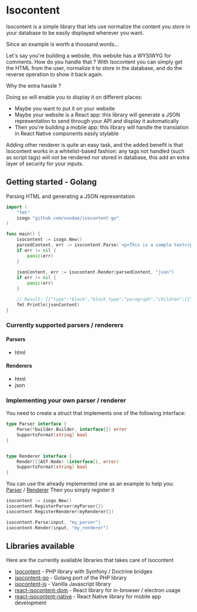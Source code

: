 # Isocontent

Isocontent is a simple library that lets use normalize the content you store in your database to be easily displayed wherever you want.

Since an example is worth a thousand words...

Let's say you're building a website, this website has a WYSIWYG for comments. How do you handle that ? With Isocontent you can simply get the HTML from the user, normalize it to store in the database, and do the reverse operation to show it back again.

Why the extra hassle ? 

Doing so will enable you to display it on different places: 
- Maybe you want to put it on your website
- Maybe your website is a React app: this library will generate a JSON representation to send through your API and display it automatically
- Then you're building a mobile app: this library will handle the translation in React Native components easily stylable

Adding other renderer is quite an easy task, and the added benefit is that Isocontent works in a whitelist-based fashion: any tags not handled (such as script tags) will not be rendered nor stored in database, this add an extra layer of security for your inputs.

## Getting started - Golang

Parsing HTML and generating a JSON representation
```go
import (
    "fmt"
    isogo "github.com/oxodao/isocontent-go"
)

func main() {
    isocontent := isogo.New()
    parsedContent, err := isocontent.Parse(`<p>This is a sample text</p>`, "html")
    if err != nil {
        panic(err)
    }
    
    jsonContent, err := isocontent.Render(parsedContent, "json")
    if err != nil {
        panic(err)
    }

    // Result: [{"type":"block","block_type":"paragraph","children":[{"type":"text","value":"This is a sample text"}]}]
    fmt.Println(jsonContent)
}
```

### Currently supported parsers / renderers

#### Parsers
- html

#### Renderers
- html
- json

### Implementing your own parser / renderer

You need to create a struct that implements one of the following interface:
```go
type Parser interface {
	Parse(*builder.Builder, interface{}) error
	SupportsFormat(string) bool
}


type Renderer interface {
	Render([]AST.Node) (interface{}, error)
	SupportsFormat(string) bool
}
```
You can use the already implemented one as an example to help you: [Parser](https://github.com/oxodao/isocontent-go/blob/master/parser/DOMParser.go) / [Renderer](https://github.com/oxodao/isocontent-go/blob/master/renderer/JsonRenderer.go)
Then you simply register it 
```go
isocontent := isogo.New()
isocontent.RegisterParser(myParser{})
isocontent.RegisterRenderer(myRenderer{})

isocontent.Parse(input, "my_parser")
isocontent.Render(input, "my_renderer")
```

## Libraries available

Here are the currently available libraries that takes care of Isocontent

- [Isocontent](https://github.com/un-zero-un/Isocontent) - PHP library with Symfony / Doctrine bridges
- [isocontent-go](https://github.com/oxodao/isocontent-go) - Golang port of the PHP library
- [isocontent-js](https://github.com/un-zero-un/isocontent-js/tree/master/packages/isocontent) - Vanilla Javascript library
- [react-isocontent-dom](https://github.com/un-zero-un/isocontent-js/tree/master/packages/react-isocontent-dom) - React library for in-browser / electron usage
- [react-isocontent-native](https://github.com/un-zero-un/isocontent-js/tree/master/packages/react-isocontent-native) - React Native library for mobile app development

